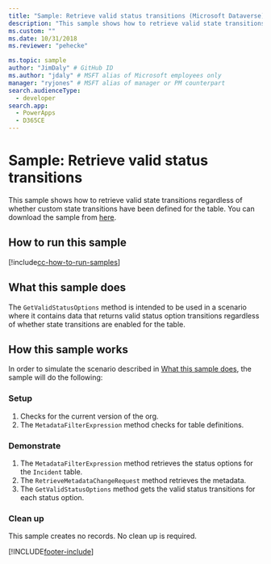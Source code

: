 ```yaml
---
title: "Sample: Retrieve valid status transitions (Microsoft Dataverse) | Microsoft Docs" # Intent and product brand in a unique string of 43-59 chars including spaces
description: "This sample shows how to retrieve valid state transitions." # 115-145 characters including spaces. This abstract displays in the search result.
ms.custom: ""
ms.date: 10/31/2018
ms.reviewer: "pehecke"

ms.topic: sample
author: "JimDaly" # GitHub ID
ms.author: "jdaly" # MSFT alias of Microsoft employees only
manager: "ryjones" # MSFT alias of manager or PM counterpart
search.audienceType: 
  - developer
search.app: 
  - PowerApps
  - D365CE
---
```

# Sample: Retrieve valid status transitions



This sample shows how to retrieve valid state transitions regardless of whether custom state transitions have been defined for the table. You can download the sample from [here](https://github.com/Microsoft/PowerApps-Samples/tree/master/cds/orgsvc/C%23/RetrieveValidTransitions).
 
## How to run this sample

[!include[cc-how-to-run-samples](../../includes/cc-how-to-run-samples.md)]


## What this sample does

The `GetValidStatusOptions` method is intended to be used in a scenario where it contains data that returns valid status option transitions regardless of whether state transitions are enabled for the table.
## How this sample works

In order to simulate the scenario described in [What this sample does](#what-this-sample-does), the sample will do the following:

### Setup

1. Checks for the current version of the org.
1. The `MetadataFilterExpression` method checks for table definitions.

### Demonstrate

1. The `MetadataFilterExpression` method retrieves the status options for the `Incident` table.
1. The `RetrieveMetadataChangeRequest` method retrieves the metadata.
1. The `GetValidStatusOptions` method gets the valid status transitions for each status option.

### Clean up

This sample creates no records. No clean up is required.


[!INCLUDE[footer-include](../../../../includes/footer-banner.md)]
